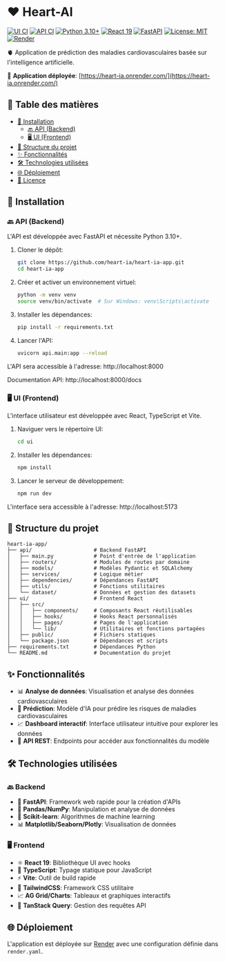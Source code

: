 # ❤️ Heart-AI

[![UI CI](https://github.com/heart-ia/heart-ia-app/actions/workflows/ui-ci.yml/badge.svg)](https://github.com/heart-ia/heart-ia-app/actions/workflows/ui-ci.yml)
[![API CI](https://github.com/heart-ia/heart-ia-app/actions/workflows/api-ci.yml/badge.svg)](https://github.com/heart-ia/heart-ia-app/actions/workflows/api-ci.yml)
[![Python 3.10+](https://img.shields.io/badge/python-3.10+-blue.svg)](https://www.python.org/downloads/)
[![React 19](https://img.shields.io/badge/react-19-61DAFB.svg?logo=react&logoColor=white)](https://react.dev/)
[![FastAPI](https://img.shields.io/badge/FastAPI-0.104.1-009688.svg?logo=fastapi&logoColor=white)](https://fastapi.tiangolo.com/)
[![License: MIT](https://img.shields.io/badge/License-MIT-yellow.svg)](https://opensource.org/licenses/MIT)
[![Render](https://img.shields.io/badge/deploy-Render-46E3B7.svg?logo=render&logoColor=white)](https://render.com)

🫀 Application de prédiction des maladies cardiovasculaires basée sur l'intelligence artificielle.

🔗 **Application déployée**: [https://heart-ia.onrender.com/](https://heart-ia.onrender.com/)

## 📑 Table des matières

- [🚀 Installation](#installation)
  - [🔙 API (Backend)](#api-backend)
  - [🖥️ UI (Frontend)](#ui-frontend)
- [📂 Structure du projet](#structure-du-projet)
- [✨ Fonctionnalités](#fonctionnalités)
- [🛠️ Technologies utilisées](#technologies-utilisées)
- [🌐 Déploiement](#déploiement)
- [📄 Licence](#licence)

## 🚀 Installation

### 🔙 API (Backend)

L'API est développée avec FastAPI et nécessite Python 3.10+.

1. Cloner le dépôt:
   ```bash
   git clone https://github.com/heart-ia/heart-ia-app.git
   cd heart-ia-app
   ```

2. Créer et activer un environnement virtuel:
   ```bash
   python -m venv venv
   source venv/bin/activate  # Sur Windows: venv\Scripts\activate
   ```

3. Installer les dépendances:
   ```bash
   pip install -r requirements.txt
   ```

4. Lancer l'API:
   ```bash
   uvicorn api.main:app --reload
   ```

L'API sera accessible à l'adresse: http://localhost:8000

Documentation API: http://localhost:8000/docs

### 🖥️ UI (Frontend)

L'interface utilisateur est développée avec React, TypeScript et Vite.

1. Naviguer vers le répertoire UI:
   ```bash
   cd ui
   ```

2. Installer les dépendances:
   ```bash
   npm install
   ```

3. Lancer le serveur de développement:
   ```bash
   npm run dev
   ```

L'interface sera accessible à l'adresse: http://localhost:5173

## 📂 Structure du projet

```
heart-ia-app/
├── api/                    # Backend FastAPI
│   ├── main.py             # Point d'entrée de l'application
│   ├── routers/            # Modules de routes par domaine
│   ├── models/             # Modèles Pydantic et SQLAlchemy
│   ├── services/           # Logique métier
│   ├── dependencies/       # Dépendances FastAPI
│   ├── utils/              # Fonctions utilitaires
│   └── dataset/            # Données et gestion des datasets
├── ui/                     # Frontend React
│   ├── src/
│   │   ├── components/     # Composants React réutilisables
│   │   ├── hooks/          # Hooks React personnalisés
│   │   ├── pages/          # Pages de l'application
│   │   └── lib/            # Utilitaires et fonctions partagées
│   ├── public/             # Fichiers statiques
│   └── package.json        # Dépendances et scripts
├── requirements.txt        # Dépendances Python
└── README.md               # Documentation du projet
```

## ✨ Fonctionnalités

- 📊 **Analyse de données**: Visualisation et analyse des données cardiovasculaires
- 🔮 **Prédiction**: Modèle d'IA pour prédire les risques de maladies cardiovasculaires
- 📈 **Dashboard interactif**: Interface utilisateur intuitive pour explorer les données
- 🔌 **API REST**: Endpoints pour accéder aux fonctionnalités du modèle

## 🛠️ Technologies utilisées

### 🔙 Backend
- 🚀 **FastAPI**: Framework web rapide pour la création d'APIs
- 🐼 **Pandas/NumPy**: Manipulation et analyse de données
- 🧠 **Scikit-learn**: Algorithmes de machine learning
- 📊 **Matplotlib/Seaborn/Plotly**: Visualisation de données

### 🖥️ Frontend
- ⚛️ **React 19**: Bibliothèque UI avec hooks
- 📘 **TypeScript**: Typage statique pour JavaScript
- ⚡ **Vite**: Outil de build rapide
- 🎨 **TailwindCSS**: Framework CSS utilitaire
- 📈 **AG Grid/Charts**: Tableaux et graphiques interactifs
- 🔄 **TanStack Query**: Gestion des requêtes API

## 🌐 Déploiement

L'application est déployée sur [Render](https://render.com) avec une configuration définie dans `render.yaml`.
